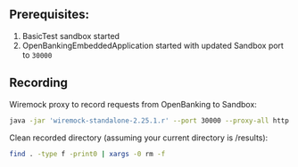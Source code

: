 ## Prerequisites:
1. BasicTest sandbox started
1. OpenBankingEmbeddedApplication started with updated Sandbox port to `30000`

## Recording
Wiremock proxy to record requests from OpenBanking to Sandbox:
```sh
java -jar 'wiremock-standalone-2.25.1.r' --port 30000 --proxy-all http://127.0.0.1:20014 --record-mappings --match-headers accept,psu-id,x-request-id,content-type,psu-ip-address --root-dir ../results
```

Clean recorded directory (assuming your current directory is /results):
```sh
find . -type f -print0 | xargs -0 rm -f
``` 
